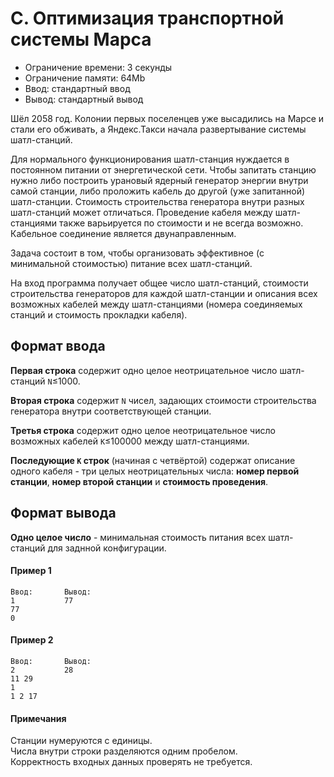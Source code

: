 # C. Оптимизация транспортной системы Марса
 - Ограничение времени:	3 секунды
 - Ограничение памяти:	64Mb
 - Ввод:	стандартный ввод
 - Вывод:	стандартный вывод
 
Шёл 2058 год. Колонии первых поселенцев уже высадились на Марсе и стали его обживать, а Яндекс.Такси начала развертывание системы шатл-станций.  

Для нормального функционирования шатл-станция нуждается в постоянном питании от энергетической сети. Чтобы запитать станцию нужно либо построить урановый ядерный генератор энергии внутри самой станции, либо проложить кабель до другой (уже запитанной) шатл-станции. Стоимость строительства генератора внутри разных шатл-станций может отличаться. Проведение кабеля между шатл-станциями также варьируется по стоимости и не всегда возможно. Кабельное соединение является двунаправленным.  

Задача состоит в том, чтобы организовать эффективное (с минимальной стоимостью) питание всех шатл-станций.  

На вход программа получает общее число шатл-станций, стоимости строительства генераторов для каждой шатл-станции и описания всех возможных кабелей между шатл-станциями (номера соединяемых станций и стоимость прокладки кабеля).

## Формат ввода

**Первая строка** содержит одно целое неотрицательное число шатл-станций `N`≤1000.  

**Вторая строка** содержит `N` чисел, задающих стоимости строительства генератора внутри соответствующей станции.  

**Третья строка** содержит одно целое неотрицательное число возможных кабелей `K`≤100000 между шатл-станциями.  

**Последующие `K` строк** (начиная с четвёртой) содержат описание одного кабеля - три целых неотрицательных числа: **номер первой станции**, **номер второй станции** и **стоимость проведения**.

## Формат вывода

**Одно целое число** - минимальная стоимость питания всех шатл-станций для заднной конфигурации.

#### Пример 1
```
Ввод:	    Вывод:
1           77
77
0
```
#### Пример 2
```
Ввод:	    Вывод:
2           28
11 29
1
1 2 17
```
#### Примечания
Станции нумеруются с единицы.  
Числа внутри строки разделяются одним пробелом.  
Корректность входных данных проверять не требуется.
